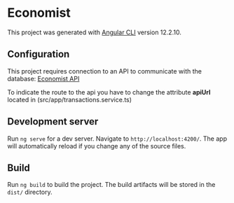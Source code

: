 # Economist

This project was generated with [Angular CLI](https://github.com/angular/angular-cli) version 12.2.10.

## Configuration

This project requires connection to an API to communicate with the database: [Economist API](https://github.com/IvanRep/Economist_API)

To indicate the route to the api you have to change the attribute **apiUrl** located in (src/app/transactions.service.ts)

## Development server

Run `ng serve` for a dev server. Navigate to `http://localhost:4200/`. The app will automatically reload if you change any of the source files.

## Build

Run `ng build` to build the project. The build artifacts will be stored in the `dist/` directory.